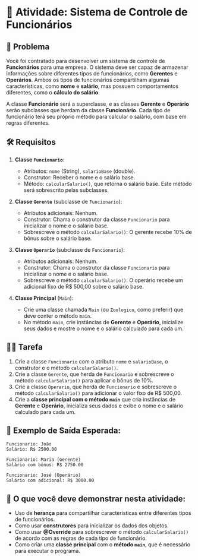 
# 📝 Atividade: Sistema de Controle de Funcionários

## 🧩 Problema

Você foi contratado para desenvolver um sistema de controle de **Funcionários** para uma empresa. O sistema deve ser capaz de armazenar informações sobre diferentes tipos de funcionários, como **Gerentes** e **Operários**. Ambos os tipos de funcionários compartilham algumas características, como **nome** e **salário**, mas possuem comportamentos diferentes, como o **cálculo do salário**.

A classe **Funcionário** será a superclasse, e as classes **Gerente** e **Operário** serão subclasses que herdam da classe **Funcionário**. Cada tipo de funcionário terá seu próprio método para calcular o salário, com base em regras diferentes.

## 🛠️ Requisitos

1. **Classe `Funcionario`**:
    - Atributos: `nome` (String), `salarioBase` (double).
    - Construtor: Receber o nome e o salário base.
    - Método: `calcularSalario()`, que retorna o salário base. Este método será sobrescrito pelas subclasses.

2. **Classe `Gerente`** (subclasse de `Funcionario`):
    - Atributos adicionais: Nenhum.
    - Construtor: Chama o construtor da classe `Funcionario` para inicializar o nome e o salário base.
    - Sobrescreve o método `calcularSalario()`: O gerente recebe 10% de bônus sobre o salário base.

3. **Classe `Operario`** (subclasse de `Funcionario`):
    - Atributos adicionais: Nenhum.
    - Construtor: Chama o construtor da classe `Funcionario` para inicializar o nome e o salário base.
    - Sobrescreve o método `calcularSalario()`: O operário recebe um adicional fixo de R$ 500,00 sobre o salário base.

4. **Classe Principal** (`Main`):
    - Crie uma classe chamada `Main` (ou `Zoologico`, como preferir) que deve conter o método `main`.
    - No método `main`, crie instâncias de **Gerente** e **Operário**, inicialize seus dados e mostre o nome e o salário calculado para cada um.

## 🧑‍💻 Tarefa

1. Crie a classe `Funcionario` com o atributo `nome` e `salarioBase`, o construtor e o método `calcularSalario()`.
2. Crie a classe `Gerente`, que herda de `Funcionario` e sobrescreve o método `calcularSalario()` para aplicar o bônus de 10%.
3. Crie a classe `Operario`, que herda de `Funcionario` e sobrescreve o método `calcularSalario()` para adicionar o valor fixo de R$ 500,00.
4. Crie a **classe principal com o método `main`** que cria instâncias de **Gerente** e **Operário**, inicializa seus dados e exibe o nome e o salário calculado para cada um.

## 📝 Exemplo de Saída Esperada:

```
Funcionario: João
Salário: R$ 2500.00

Funcionario: Maria (Gerente)
Salário com bônus: R$ 2750.00

Funcionario: José (Operário)
Salário com adicional: R$ 3000.00
```

## 📘 O que você deve demonstrar nesta atividade:
- Uso de **herança** para compartilhar características entre diferentes tipos de funcionários.
- Como usar **construtores** para inicializar os dados dos objetos.
- Como usar **@Override** para sobrescrever o método `calcularSalario()` de acordo com as regras de cada tipo de funcionário.
- Como criar uma **classe principal** com o **método `main`**, que é necessário para executar o programa.
